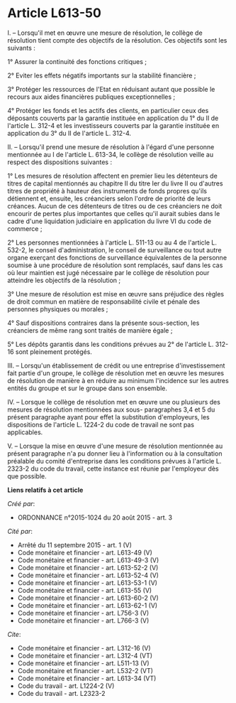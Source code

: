 # Article L613-50

I. – Lorsqu'il met en œuvre une mesure de résolution, le collège de résolution tient compte des objectifs de la résolution.
Ces objectifs sont les suivants : 

1° Assurer la continuité des fonctions critiques ; 

2° Eviter les effets négatifs importants sur la stabilité financière ; 

3° Protéger les ressources de l'Etat en réduisant autant que possible le recours aux aides financières publiques
exceptionnelles ; 

4° Protéger les fonds et les actifs des clients, en particulier ceux des déposants couverts par la garantie instituée en
application du 1° du II de l'article L. 312-4 et les investisseurs couverts par la garantie instituée en application du 3° du
II de l'article L. 312-4. 

II. – Lorsqu'il prend une mesure de résolution à l'égard d'une personne mentionnée au I de l'article L. 613-34, le collège de
résolution veille au respect des dispositions suivantes : 

1° Les mesures de résolution affectent en premier lieu les détenteurs de titres de capital mentionnés au chapitre II du titre
Ier du livre II ou d'autres titres de propriété à hauteur des instruments de fonds propres qu'ils détiennent et, ensuite, les
créanciers selon l'ordre de priorité de leurs créances. Aucun de ces détenteurs de titres ou de ces créanciers ne doit
encourir de pertes plus importantes que celles qu'il aurait subies dans le cadre d'une liquidation judiciaire en application
du livre VI du code de commerce ; 

2° Les personnes mentionnées à l'article L. 511-13 ou au 4 de l'article L. 532-2, le conseil d'administration, le conseil de
surveillance ou tout autre organe exerçant des fonctions de surveillance équivalentes de la personne soumise à une procédure
de résolution sont remplacés, sauf dans les cas où leur maintien est jugé nécessaire par le collège de résolution pour
atteindre les objectifs de la résolution ; 

3° Une mesure de résolution est mise en œuvre sans préjudice des règles de droit commun en matière de responsabilité civile
et pénale des personnes physiques ou morales ; 

4° Sauf dispositions contraires dans la présente sous-section, les créanciers de même rang sont traités de manière égale ; 

5° Les dépôts garantis dans les conditions prévues au 2° de l'article L. 312-16 sont pleinement protégés. 

III. – Lorsqu'un établissement de crédit ou une entreprise d'investissement fait partie d'un groupe, le collège de résolution
met en œuvre les mesures de résolution de manière à en réduire au minimum l'incidence sur les autres entités du groupe et sur
le groupe dans son ensemble. 

IV. – Lorsque le collège de résolution met en œuvre une ou plusieurs des mesures de résolution mentionnées aux sous-
paragraphes 3,4 et 5 du présent paragraphe ayant pour effet la substitution d'employeurs, les dispositions de l'article L.
1224-2 du code de travail ne sont pas applicables. 

V. – Lorsque la mise en œuvre d'une mesure de résolution mentionnée au présent paragraphe n'a pu donner lieu à l'information
ou à la consultation préalable du comité d'entreprise dans les conditions prévues à l'article L. 2323-2 du code du travail,
cette instance est réunie par l'employeur dès que possible.

**Liens relatifs à cet article**

_Créé par_:

  - ORDONNANCE n°2015-1024 du 20 août 2015 - art. 3

_Cité par_:

  - Arrêté du 11 septembre 2015 - art. 1 (V)
  - Code monétaire et financier - art. L613-49 (V)
  - Code monétaire et financier - art. L613-49-3 (V)
  - Code monétaire et financier - art. L613-52-2 (V)
  - Code monétaire et financier - art. L613-52-4 (V)
  - Code monétaire et financier - art. L613-53-1 (V)
  - Code monétaire et financier - art. L613-55 (V)
  - Code monétaire et financier - art. L613-60-2 (V)
  - Code monétaire et financier - art. L613-62-1 (V)
  - Code monétaire et financier - art. L756-3 (V)
  - Code monétaire et financier - art. L766-3 (V)

_Cite_:

  - Code monétaire et financier - art. L312-16 (V)
  - Code monétaire et financier - art. L312-4 (VT)
  - Code monétaire et financier - art. L511-13 (V)
  - Code monétaire et financier - art. L532-2 (VT)
  - Code monétaire et financier - art. L613-34 (VT)
  - Code du travail - art. L1224-2 (V)
  - Code du travail - art. L2323-2

